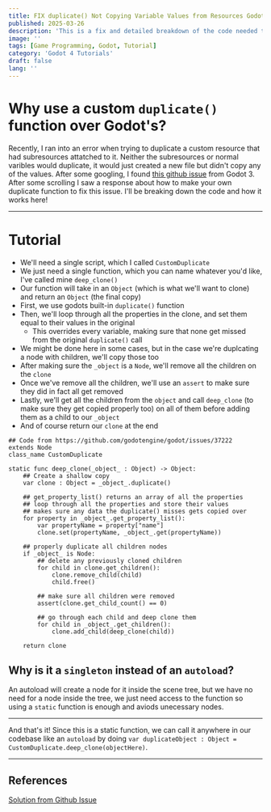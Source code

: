 ```yaml
---
title: FIX duplicate() Not Copying Variable Values from Resources Godot 4
published: 2025-03-26
description: 'This is a fix and detailed breakdown of the code needed to fix GOdots suplicate() issue where it does not copy over values properly'
image: ''
tags: [Game Programming, Godot, Tutorial]
category: 'Godot 4 Tutorials'
draft: false
lang: ''
---
```


# Why use a custom `duplicate()` function over Godot's?
Recently, I ran into an error when trying to duplicate a custom resource that had subresources attatched to it. Neither the subresources or normal varibles would duplicate, it would just created a new file but didn't copy any of the values. After some googling, I found [this github issue](https://github.com/godotengine/godot/issues/37222) from Godot 3. After some scrolling I saw a response about how to make your own duplicate function to fix this issue. I'll be breaking down the code and how it works here!

---

# Tutorial
- We'll need a single script, which I called `CustomDuplicate`
- We just need a single function, which you can name whatever you'd like, I've called mine `deep_clone()`
- Our function will take in an `Object` (which is what we'll want to clone) and return an `Object` (the final copy)
- First, we use godots built-in `duplicate()` function
- Then, we'll loop through all the properties in the clone, and set them equal to their values in the original
    - This overrides every variable, making sure that none get missed from the original `duplicate()` call
- We might be done here in some cases, but in the case we're duplcating a node with children, we'll copy those too
- After making sure the `_object` is a `Node`, we'll remove all the children on the `clone`
- Once we've remove all the children, we'll use an `assert` to make sure they did in fact all get removed
- Lastly, we'll get all the children from the `object` and call `deep_clone` (to make sure they get copied properly too) on all of them before adding them as a child to our `_object`
- And of course return our `clone` at the end

```gdscript
## Code from https://github.com/godotengine/godot/issues/37222
extends Node
class_name CustomDuplicate

static func deep_clone(_object_ : Object) -> Object:
	## Create a shallow copy
	var clone : Object = _object_.duplicate()

	## get_property_list() returns an array of all the properties
	## loop through all the properties and store their values
	## makes sure any data the duplicate() misses gets copied over
	for property in _object_.get_property_list():
		var propertyName = property["name"]
		clone.set(propertyName, _object_.get(propertyName))

	## properly duplicate all children nodes 
	if _object_ is Node:
		## delete any previously cloned children
		for child in clone.get_children():
			clone.remove_child(child)
			child.free()

		## make sure all children were removed
		assert(clone.get_child_count() == 0)

		## go through each child and deep clone them
		for child in _object_.get_children():
			clone.add_child(deep_clone(child))

	return clone
```

## Why is it a `singleton` instead of an `autoload`?
An autoload will create a node for it inside the scene tree, but we have no need for a node inside the tree, we just need access to the function so using a `static` function is enough and aviods unecessary nodes.

---

And that's it! Since this is a static function, we can call it anywhere in our codebase like an `autoload` by doing `var duplicateObject : Object =  CustomDuplicate.deep_clone(objectHere)`.

---
## References
[Solution from Github Issue](https://github.com/godotengine/godot/issues/37222)